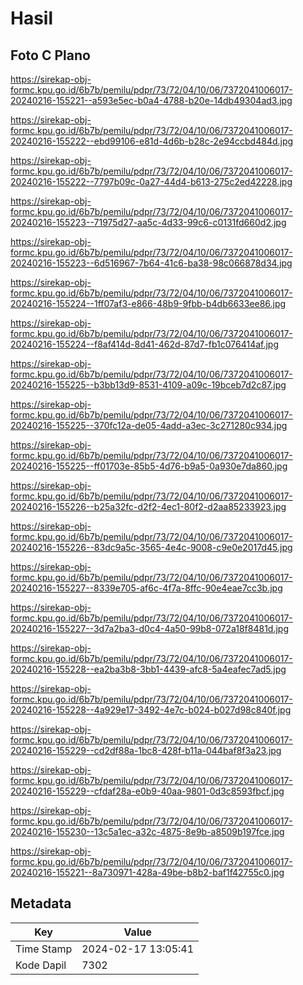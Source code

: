 # Hasil

## Foto C Plano

https://sirekap-obj-formc.kpu.go.id/6b7b/pemilu/pdpr/73/72/04/10/06/7372041006017-20240216-155221--a593e5ec-b0a4-4788-b20e-14db49304ad3.jpg

https://sirekap-obj-formc.kpu.go.id/6b7b/pemilu/pdpr/73/72/04/10/06/7372041006017-20240216-155222--ebd99106-e81d-4d6b-b28c-2e94ccbd484d.jpg

https://sirekap-obj-formc.kpu.go.id/6b7b/pemilu/pdpr/73/72/04/10/06/7372041006017-20240216-155222--7797b09c-0a27-44d4-b613-275c2ed42228.jpg

https://sirekap-obj-formc.kpu.go.id/6b7b/pemilu/pdpr/73/72/04/10/06/7372041006017-20240216-155223--71975d27-aa5c-4d33-99c6-c0131fd660d2.jpg

https://sirekap-obj-formc.kpu.go.id/6b7b/pemilu/pdpr/73/72/04/10/06/7372041006017-20240216-155223--6d516967-7b64-41c6-ba38-98c066878d34.jpg

https://sirekap-obj-formc.kpu.go.id/6b7b/pemilu/pdpr/73/72/04/10/06/7372041006017-20240216-155224--1ff07af3-e866-48b9-9fbb-b4db6633ee86.jpg

https://sirekap-obj-formc.kpu.go.id/6b7b/pemilu/pdpr/73/72/04/10/06/7372041006017-20240216-155224--f8af414d-8d41-462d-87d7-fb1c076414af.jpg

https://sirekap-obj-formc.kpu.go.id/6b7b/pemilu/pdpr/73/72/04/10/06/7372041006017-20240216-155225--b3bb13d9-8531-4109-a09c-19bceb7d2c87.jpg

https://sirekap-obj-formc.kpu.go.id/6b7b/pemilu/pdpr/73/72/04/10/06/7372041006017-20240216-155225--370fc12a-de05-4add-a3ec-3c271280c934.jpg

https://sirekap-obj-formc.kpu.go.id/6b7b/pemilu/pdpr/73/72/04/10/06/7372041006017-20240216-155225--ff01703e-85b5-4d76-b9a5-0a930e7da860.jpg

https://sirekap-obj-formc.kpu.go.id/6b7b/pemilu/pdpr/73/72/04/10/06/7372041006017-20240216-155226--b25a32fc-d2f2-4ec1-80f2-d2aa85233923.jpg

https://sirekap-obj-formc.kpu.go.id/6b7b/pemilu/pdpr/73/72/04/10/06/7372041006017-20240216-155226--83dc9a5c-3565-4e4c-9008-c9e0e2017d45.jpg

https://sirekap-obj-formc.kpu.go.id/6b7b/pemilu/pdpr/73/72/04/10/06/7372041006017-20240216-155227--8339e705-af6c-4f7a-8ffc-90e4eae7cc3b.jpg

https://sirekap-obj-formc.kpu.go.id/6b7b/pemilu/pdpr/73/72/04/10/06/7372041006017-20240216-155227--3d7a2ba3-d0c4-4a50-99b8-072a18f8481d.jpg

https://sirekap-obj-formc.kpu.go.id/6b7b/pemilu/pdpr/73/72/04/10/06/7372041006017-20240216-155228--ea2ba3b8-3bb1-4439-afc8-5a4eafec7ad5.jpg

https://sirekap-obj-formc.kpu.go.id/6b7b/pemilu/pdpr/73/72/04/10/06/7372041006017-20240216-155228--4a929e17-3492-4e7c-b024-b027d98c840f.jpg

https://sirekap-obj-formc.kpu.go.id/6b7b/pemilu/pdpr/73/72/04/10/06/7372041006017-20240216-155229--cd2df88a-1bc8-428f-b11a-044baf8f3a23.jpg

https://sirekap-obj-formc.kpu.go.id/6b7b/pemilu/pdpr/73/72/04/10/06/7372041006017-20240216-155229--cfdaf28a-e0b9-40aa-9801-0d3c8593fbcf.jpg

https://sirekap-obj-formc.kpu.go.id/6b7b/pemilu/pdpr/73/72/04/10/06/7372041006017-20240216-155230--13c5a1ec-a32c-4875-8e9b-a8509b197fce.jpg

https://sirekap-obj-formc.kpu.go.id/6b7b/pemilu/pdpr/73/72/04/10/06/7372041006017-20240216-155221--8a730971-428a-49be-b8b2-baf1f42755c0.jpg


## Metadata

| Key        | Value               |
| ---------- | ------------------- |
| Time Stamp | 2024-02-17 13:05:41 |
| Kode Dapil | 7302                |



